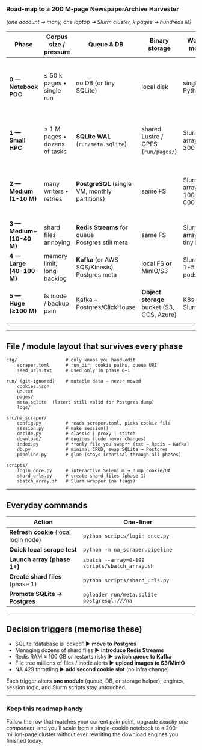 ### Road-map to a 200 M-page NewspaperArchive Harvester

*(one account ➜ many, one laptop ➜ Slurm cluster, k pages ➜ hundreds M)*

| Phase                     | Corpus size / pressure        | Queue & DB                                           | Binary storage                             | Worker model            | **You do**                                                                                                                   | **When to move on**                                          |
| ------------------------- | ----------------------------- | ---------------------------------------------------- | ------------------------------------------ | ----------------------- | ---------------------------------------------------------------------------------------------------------------------------- | ------------------------------------------------------------ |
| **0 — Notebook POC**      | ≤ 50 k pages • single run     | no DB (or tiny SQLite)                               | local disk                                 | single Python           | • dump `cookies.json` & `ua.txt` with **login\_once.py**  <br>• run `python -m na_scraper.pipeline` over `cfg/seed_urls.txt` | want parallel or progress tracking                           |
| **1 — Small HPC**         | ≤ 1 M pages • dozens of tasks | **SQLite WAL** (`run/meta.sqlite`)                   | shared Lustre / GPFS (`run/pages/`)        | Slurm array 10–200      | • generate **shards/NNN.txt** once  <br>• `sbatch --array` (each task reads its shard)                                       | *database-is-locked* errors **or** shard admin pain          |
| **2 — Medium (1-10 M)**   | many writers • retries        | **PostgreSQL** (single VM, monthly partitions)       | same FS                                    | Slurm array 100–1 000   | • `pgloader meta.sqlite → pg`  <br>• replace `db.py` connection string                                                       | backlog needs dynamic retries **or** > 50 simultaneous tasks |
| **3 — Medium+ (10-40 M)** | shard files annoying          | **Redis Streams** for queue  <br>Postgres still meta | same FS                                    | Slurm array or tiny K8s | • deploy `redis-server`  <br>• swap `index.py` to `XREADGROUP / XACK`                                                        | queue ≫ RAM **or** restart risk                              |
| **4 — Large (40-100 M)**  | memory limit, long backlog    | **Kafka** (or AWS SQS/Kinesis)  <br>Postgres meta    | local FS **or** MinIO/S3                   | Slurm/K8s 1-5 k pods    | • create topic `pages`  <br>• `index.py` → Kafka consumer                                                                    | inode warnings; directory listing slow                       |
| **5 — Huge (≥100 M)**     | fs inode / backup pain        | Kafka + Postgres/ClickHouse                          | **Object storage** bucket (S3, GCS, Azure) | K8s HPA / Slurm         | • `save_image()` uploads to bucket  <br>• optional ClickHouse for analytics                                                  | throughput limited only by NA / egress                       |

---

## File / module layout that survives every phase

```
cfg/                  # only knobs you hand-edit
    scraper.toml      # run_dir, cookie paths, queue URI
    seed_urls.txt     # used only in phase 0–1

run/ (git-ignored)    # mutable data – never moved
    cookies.json
    ua.txt
    pages/
    meta.sqlite  (later: still valid for Postgres dump)
    logs/

src/na_scraper/
    config.py         # reads scraper.toml, picks cookie file
    session.py        # make_session()
    decide.py         # classic | proxy | stitch
    download/         # engines (code never changes)
    index.py          # **only file you swap** (txt → Redis → Kafka)
    db.py             # minimal CRUD, swap SQLite → Postgres
    pipeline.py       # glue (stays identical through all phases)

scripts/
    login_once.py     # interactive Selenium → dump cookie/UA
    shard_urls.py     # create shard files (phase 1)
    sbatch_array.sh   # Slurm wrapper (no flags)
```

---

## Everyday commands

| Action                                | One-liner                                      |
| ------------------------------------- | ---------------------------------------------- |
| **Refresh cookie** (local login node) | `python scripts/login_once.py`                 |
| **Quick local scrape test**           | `python -m na_scraper.pipeline`                |
| **Launch array (phase 1+)**           | `sbatch --array=0-199 scripts/sbatch_array.sh` |
| **Create shard files** (phase 1)      | `python scripts/shard_urls.py`                 |
| **Promote SQLite → Postgres**         | `pgloader run/meta.sqlite  postgresql:///na`   |

---

## Decision triggers (memorise these)

* SQLite “database is locked” ▶ **move to Postgres**
* Managing dozens of shard files ▶ **introduce Redis Streams**
* Redis RAM ≥ 100 GB or restarts risky ▶ **switch queue to Kafka**
* File tree millions of files / inode alerts ▶ **upload images to S3/MinIO**
* NA 429 throttling ▶ **add second cookie slot** (no infra change)

Each trigger alters **one module** (queue, DB, or storage helper);
engines, session logic, and Slurm scripts stay untouched.

---

### Keep this roadmap handy

Follow the row that matches your current pain point, upgrade *exactly one component*, and you’ll scale from a single-cookie notebook to a 200-million-page cluster without ever rewriting the download engines you finished today.

